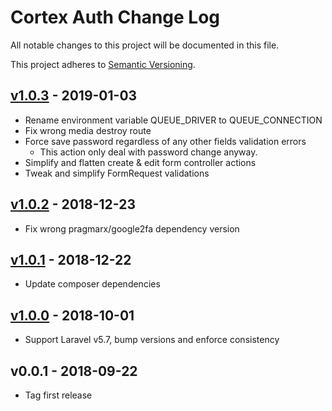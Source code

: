 # Cortex Auth Change Log

All notable changes to this project will be documented in this file.

This project adheres to [Semantic Versioning](CONTRIBUTING.md).


## [v1.0.3] - 2019-01-03
- Rename environment variable QUEUE_DRIVER to QUEUE_CONNECTION
- Fix wrong media destroy route
- Force save password regardless of any other fields validation errors
  - This action only deal with password change anyway.
- Simplify and flatten create & edit form controller actions
- Tweak and simplify FormRequest validations

## [v1.0.2] - 2018-12-23
- Fix wrong pragmarx/google2fa dependency version

## [v1.0.1] - 2018-12-22
- Update composer dependencies

## [v1.0.0] - 2018-10-01
- Support Laravel v5.7, bump versions and enforce consistency

## v0.0.1 - 2018-09-22
- Tag first release

[v1.0.3]: https://github.com/rinvex/cortex-auth-b2b2c2/compare/v1.0.2...v1.0.3
[v1.0.2]: https://github.com/rinvex/cortex-auth-b2b2c2/compare/v1.0.1...v1.0.2
[v1.0.1]: https://github.com/rinvex/cortex-auth-b2b2c2/compare/v1.0.0...v1.0.1
[v1.0.0]: https://github.com/rinvex/cortex-auth-b2b2c2/compare/v0.0.1...v1.0.0
